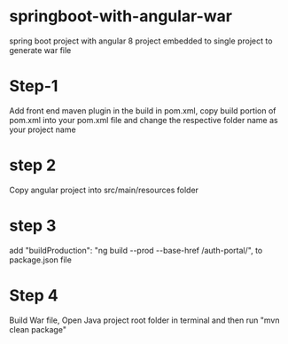 # springboot-with-angular-war
spring boot project with angular 8 project embedded to single project to generate war file

# Step-1
Add front end maven plugin in the build in pom.xml,
copy build portion of pom.xml into your pom.xml file and change the respective folder name as your project name

# step 2
Copy angular project into src/main/resources folder

# step 3
add  "buildProduction": "ng build --prod --base-href /auth-portal/", to package.json file

# Step 4
Build War file,
Open Java project root folder in terminal and then run "mvn clean package"
